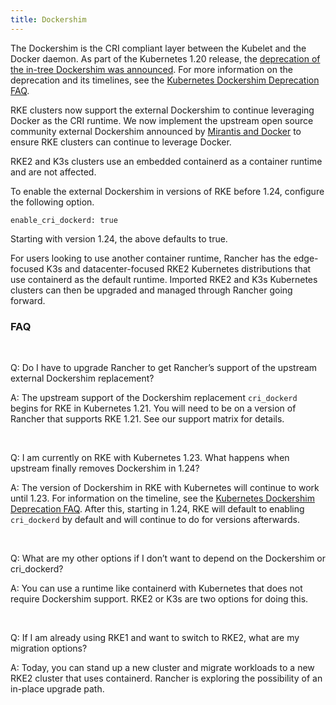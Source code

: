 ```yaml
---
title: Dockershim
---
```


The Dockershim is the CRI compliant layer between the Kubelet and the Docker daemon. As part of the Kubernetes 1.20 release, the [deprecation of the in-tree Dockershim was announced](https://kubernetes.io/blog/2020/12/02/dont-panic-kubernetes-and-docker/). For more information on the deprecation and its timelines, see the [Kubernetes Dockershim Deprecation FAQ](https://kubernetes.io/blog/2020/12/02/dockershim-faq/#when-will-dockershim-be-removed).

RKE clusters now support the external Dockershim to continue leveraging Docker as the CRI runtime. We now implement the upstream open source community external Dockershim announced by [Mirantis and Docker](https://www.mirantis.com/blog/mirantis-to-take-over-support-of-kubernetes-dockershim-2/) to ensure RKE clusters can continue to leverage Docker.

RKE2 and K3s clusters use an embedded containerd as a container runtime and are not affected.

To enable the external Dockershim in versions of RKE before 1.24, configure the following option.

```
enable_cri_dockerd: true
```

Starting with version 1.24, the above defaults to true.

For users looking to use another container runtime, Rancher has the edge-focused K3s and datacenter-focused RKE2 Kubernetes distributions that use containerd as the default runtime. Imported RKE2 and K3s Kubernetes clusters can then be upgraded and managed through Rancher going forward.

### FAQ

<br/>

Q: Do I have to upgrade Rancher to get Rancher’s support of the upstream external Dockershim replacement?

A: The upstream support of the Dockershim replacement `cri_dockerd` begins for RKE in Kubernetes 1.21. You will need to be on a version of Rancher that supports RKE 1.21. See our support matrix for details.

<br/>

Q: I am currently on RKE with Kubernetes 1.23. What happens when upstream finally removes Dockershim in 1.24?

A: The version of Dockershim in RKE with Kubernetes will continue to work until 1.23. For information on the timeline, see the [Kubernetes Dockershim Deprecation FAQ](https://kubernetes.io/blog/2020/12/02/dockershim-faq/#when-will-dockershim-be-removed). After this, starting in 1.24, RKE will default to enabling `cri_dockerd` by default and will continue to do for versions afterwards.

<br/>

Q: What are my other options if I don’t want to depend on the Dockershim or cri_dockerd?

A: You can use a runtime like containerd with Kubernetes that does not require Dockershim support. RKE2 or K3s are two options for doing this.

<br/>

Q: If I am already using RKE1 and want to switch to RKE2, what are my migration options?

A: Today, you can stand up a new cluster and migrate workloads to a new RKE2 cluster that uses containerd. Rancher is exploring the possibility of an in-place upgrade path.

<br/>
